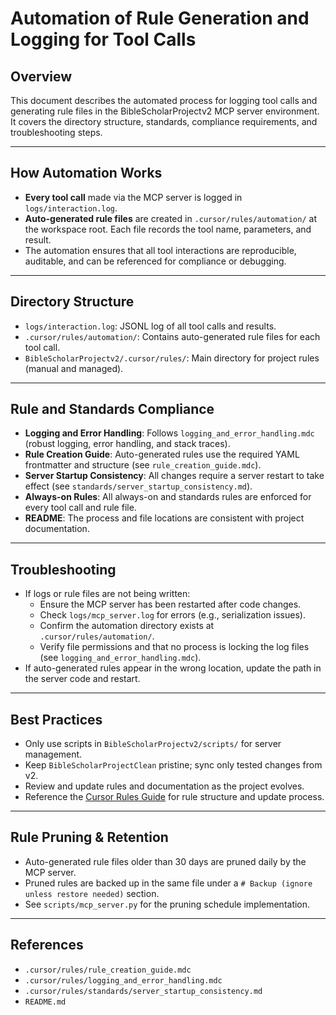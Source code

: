 # Automation of Rule Generation and Logging for Tool Calls

## Overview
This document describes the automated process for logging tool calls and generating rule files in the BibleScholarProjectv2 MCP server environment. It covers the directory structure, standards, compliance requirements, and troubleshooting steps.

---

## How Automation Works
- **Every tool call** made via the MCP server is logged in `logs/interaction.log`.
- **Auto-generated rule files** are created in `.cursor/rules/automation/` at the workspace root. Each file records the tool name, parameters, and result.
- The automation ensures that all tool interactions are reproducible, auditable, and can be referenced for compliance or debugging.

---

## Directory Structure
- `logs/interaction.log`: JSONL log of all tool calls and results.
- `.cursor/rules/automation/`: Contains auto-generated rule files for each tool call.
- `BibleScholarProjectv2/.cursor/rules/`: Main directory for project rules (manual and managed).

---

## Rule and Standards Compliance
- **Logging and Error Handling**: Follows `logging_and_error_handling.mdc` (robust logging, error handling, and stack traces).
- **Rule Creation Guide**: Auto-generated rules use the required YAML frontmatter and structure (see `rule_creation_guide.mdc`).
- **Server Startup Consistency**: All changes require a server restart to take effect (see `standards/server_startup_consistency.md`).
- **Always-on Rules**: All always-on and standards rules are enforced for every tool call and rule file.
- **README**: The process and file locations are consistent with project documentation.

---

## Troubleshooting
- If logs or rule files are not being written:
  - Ensure the MCP server has been restarted after code changes.
  - Check `logs/mcp_server.log` for errors (e.g., serialization issues).
  - Confirm the automation directory exists at `.cursor/rules/automation/`.
  - Verify file permissions and that no process is locking the log files (see `logging_and_error_handling.mdc`).
- If auto-generated rules appear in the wrong location, update the path in the server code and restart.

---

## Best Practices
- Only use scripts in `BibleScholarProjectv2/scripts/` for server management.
- Keep `BibleScholarProjectClean` pristine; sync only tested changes from v2.
- Review and update rules and documentation as the project evolves.
- Reference the [Cursor Rules Guide](https://docs.cursor.com/context/rules) for rule structure and update process.

---

## Rule Pruning & Retention
- Auto-generated rule files older than 30 days are pruned daily by the MCP server.
- Pruned rules are backed up in the same file under a `# Backup (ignore unless restore needed)` section.
- See `scripts/mcp_server.py` for the pruning schedule implementation.

---

## References
- `.cursor/rules/rule_creation_guide.mdc`
- `.cursor/rules/logging_and_error_handling.mdc`
- `.cursor/rules/standards/server_startup_consistency.md`
- `README.md` 